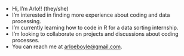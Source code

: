 - Hi, I’m Arlo!! (they/she)
- I’m interested in finding more experience about coding and data processing.
- I’m currently learning how to code in R for a data sorting internship.
- I’m looking to collaborate on projects and discussions about coding processes.
- You can reach me at arloeboyle@gmail.com.

<!---
arloboyle/arloboyle is a ✨ special ✨ repository because its `README.md` (this file) appears on your GitHub profile.
You can click the Preview link to take a look at your changes.
--->
